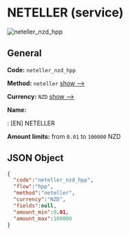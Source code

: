 
# NETELLER (service) 
![neteller_nzd_hpp](https://static.openfintech.io/payment_methods/neteller_nzd_hpp/logo.svg?w=400&c=v0.59.26#w200)  

## General 
 
**Code:** `neteller_nzd_hpp` 
 
**Method:** `neteller` 
 [show -->](/payment-methods/neteller/) 
 
**Currency:** `NZD` [show -->](/currencies/NZD/) 
 
**Name:** 
 
:	[EN] NETELLER 
 
**Amount limits:** from `0.01` to `100000` NZD 

## JSON Object 

```json
{
  "code":"neteller_nzd_hpp",
  "flow":"hpp",
  "method":"neteller",
  "currency":"NZD",
  "fields":null,
  "amount_min":0.01,
  "amount_max":100000
}
```  
